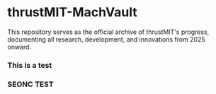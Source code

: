 # thrustMIT-MachVault
This repository serves as the official archive of thrustMIT's progress, documenting all research, development, and innovations from 2025 onward.

### This is a test
### SEONC TEST